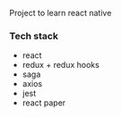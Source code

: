Project to learn react native

### Tech stack

- react
- redux + redux hooks
- saga
- axios
- jest
- react paper